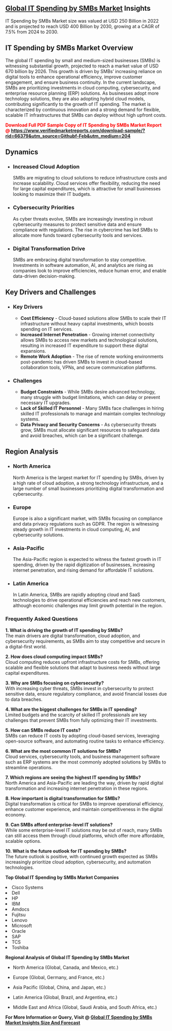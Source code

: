 <h2><a href="https://www.verifiedmarketreports.com/download-sample/?rid=66379&amp;utm_source=Githubf&amp;utm_medium=204" target="_blank">Global IT Spending by SMBs Market</a> Insights</h2><p>IT Spending by SMBs Market size was valued at USD 250 Billion in 2022 and is projected to reach USD 400 Billion by 2030, growing at a CAGR of 7.5% from 2024 to 2030.</p><p> <h2>IT Spending by SMBs Market Overview</h2> <p>The global IT spending by small and medium-sized businesses (SMBs) is witnessing substantial growth, projected to reach a market value of USD 670 billion by 2026. This growth is driven by SMBs’ increasing reliance on digital tools to enhance operational efficiency, improve customer engagement, and ensure business continuity. In the current landscape, SMBs are prioritizing investments in cloud computing, cybersecurity, and enterprise resource planning (ERP) solutions. As businesses adopt more technology solutions, they are also adopting hybrid cloud models, contributing significantly to the growth of IT spending. The market is characterized by continuous innovation and a strong demand for flexible, scalable IT infrastructures that SMBs can deploy without high upfront costs.</p> <p><strong><p><span class=""><span style="color: #ff0000;"><strong>Download Full PDF Sample Copy of IT Spending by SMBs Market Report</strong> @ </span><a href="https://www.verifiedmarketreports.com/download-sample/?rid=66379&amp;utm_source=Githubf-Feb&amp;utm_medium=204" target="_blank">https://www.verifiedmarketreports.com/download-sample/?rid=66379&amp;utm_source=Githubf-Feb&amp;utm_medium=204</a></span></p></strong></p> <h2>Dynamics</h2> <ul> <li><h3>Increased Cloud Adoption</h3> SMBs are migrating to cloud solutions to reduce infrastructure costs and increase scalability. Cloud services offer flexibility, reducing the need for large capital expenditures, which is attractive for small businesses looking to maximize their IT budgets.</li> <li><h3>Cybersecurity Priorities</h3> As cyber threats evolve, SMBs are increasingly investing in robust cybersecurity measures to protect sensitive data and ensure compliance with regulations. The rise in cybercrime has led SMBs to allocate more funds toward cybersecurity tools and services.</li> <li><h3>Digital Transformation Drive</h3> SMBs are embracing digital transformation to stay competitive. Investments in software automation, AI, and analytics are rising as companies look to improve efficiencies, reduce human error, and enable data-driven decision-making.</li> </ul> <h2>Key Drivers and Challenges</h2> <ul> <li><h3>Key Drivers</h3> <ul> <li><strong>Cost Efficiency</strong> - Cloud-based solutions allow SMBs to scale their IT infrastructure without heavy capital investments, which boosts spending on IT services.</li> <li><strong>Increased Internet Penetration</strong> - Growing internet connectivity allows SMBs to access new markets and technological solutions, resulting in increased IT expenditure to support these digital expansions.</li> <li><strong>Remote Work Adoption</strong> - The rise of remote working environments post-pandemic has driven SMBs to invest in cloud-based collaboration tools, VPNs, and secure communication platforms.</li> </ul> </li> <li><h3>Challenges</h3> <ul> <li><strong>Budget Constraints</strong> - While SMBs desire advanced technology, many struggle with budget limitations, which can delay or prevent necessary IT upgrades.</li> <li><strong>Lack of Skilled IT Personnel</strong> - Many SMBs face challenges in hiring skilled IT professionals to manage and maintain complex technology systems.</li> <li><strong>Data Privacy and Security Concerns</strong> - As cybersecurity threats grow, SMBs must allocate significant resources to safeguard data and avoid breaches, which can be a significant challenge.</li> </ul> </li> </ul> <h2>Region Analysis</h2> <ul> <li><h3>North America</h3> North America is the largest market for IT spending by SMBs, driven by a high rate of cloud adoption, a strong technology infrastructure, and a large number of small businesses prioritizing digital transformation and cybersecurity.</li> <li><h3>Europe</h3> Europe is also a significant market, with SMBs focusing on compliance and data privacy regulations such as GDPR. The region is witnessing steady growth in IT investments in cloud computing, AI, and cybersecurity solutions.</li> <li><h3>Asia-Pacific</h3> The Asia-Pacific region is expected to witness the fastest growth in IT spending, driven by the rapid digitization of businesses, increasing internet penetration, and rising demand for affordable IT solutions.</li> <li><h3>Latin America</h3> In Latin America, SMBs are rapidly adopting cloud and SaaS technologies to drive operational efficiencies and reach new customers, although economic challenges may limit growth potential in the region.</li> </ul> <h3>Frequently Asked Questions</h3> <p><strong>1. What is driving the growth of IT spending by SMBs?</strong><br> The main drivers are digital transformation, cloud adoption, and cybersecurity requirements, as SMBs aim to stay competitive and secure in a digital-first world.</p> <p><strong>2. How does cloud computing impact SMBs?</strong><br> Cloud computing reduces upfront infrastructure costs for SMBs, offering scalable and flexible solutions that adapt to business needs without large capital expenditures.</p> <p><strong>3. Why are SMBs focusing on cybersecurity?</strong><br> With increasing cyber threats, SMBs invest in cybersecurity to protect sensitive data, ensure regulatory compliance, and avoid financial losses due to data breaches.</p> <p><strong>4. What are the biggest challenges for SMBs in IT spending?</strong><br> Limited budgets and the scarcity of skilled IT professionals are key challenges that prevent SMBs from fully optimizing their IT investments.</p> <p><strong>5. How can SMBs reduce IT costs?</strong><br> SMBs can reduce IT costs by adopting cloud-based services, leveraging open-source software, and automating routine tasks to enhance efficiency.</p> <p><strong>6. What are the most common IT solutions for SMBs?</strong><br> Cloud services, cybersecurity tools, and business management software such as ERP systems are the most commonly adopted solutions by SMBs to streamline operations.</p> <p><strong>7. Which regions are seeing the highest IT spending by SMBs?</strong><br> North America and Asia-Pacific are leading the way, driven by rapid digital transformation and increasing internet penetration in these regions.</p> <p><strong>8. How important is digital transformation for SMBs?</strong><br> Digital transformation is critical for SMBs to improve operational efficiency, enhance customer experience, and maintain competitiveness in the digital economy.</p> <p><strong>9. Can SMBs afford enterprise-level IT solutions?</strong><br> While some enterprise-level IT solutions may be out of reach, many SMBs can still access them through cloud platforms, which offer more affordable, scalable options.</p> <p><strong>10. What is the future outlook for IT spending by SMBs?</strong><br> The future outlook is positive, with continued growth expected as SMBs increasingly prioritize cloud adoption, cybersecurity, and automation technologies.</p> </p><p><strong>Top Global IT Spending by SMBs Market Companies</strong></p><div data-test-id=""><p><li>Cisco Systems</li><li> Dell</li><li> HP</li><li> IBM</li><li> Amdocs</li><li> Fujitsu</li><li> Lenovo</li><li> Microsoft</li><li> Oracle</li><li> SAP</li><li> TCS</li><li> Toshiba</li></p><div><strong>Regional Analysis of&nbsp;Global IT Spending by SMBs Market</strong></div><ul><li dir="ltr"><p dir="ltr">North America&nbsp;(Global, Canada, and Mexico, etc.)</p></li><li dir="ltr"><p dir="ltr">Europe (Global, Germany, and France, etc.)</p></li><li dir="ltr"><p dir="ltr">Asia Pacific&nbsp;(Global, China, and Japan, etc.)</p></li><li dir="ltr"><p dir="ltr">Latin America&nbsp;(Global, Brazil, and Argentina, etc.)</p></li><li dir="ltr">Middle East and Africa&nbsp;(Global, Saudi Arabia, and South Africa, etc.)</li></ul><p><strong>For More Information or Query, Visit @&nbsp;</strong><strong><a href="https://www.verifiedmarketreports.com/product/global-it-spending-by-smbs-market-2018-by-manufacturers-countries-type-and-application-forecast-to-2023/?utm_source=Githubf&amp;utm_medium=204" target="_blank">Global IT Spending by SMBs Market Insights Size And Forecast</a></strong></p></div>
